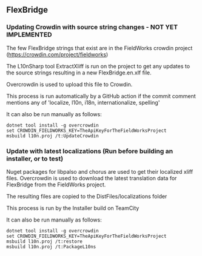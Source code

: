 ## FlexBridge

### Updating Crowdin with source string changes - NOT YET IMPLEMENTED

The few FlexBridge strings that exist are in the FieldWorks crowdin project (https://crowdin.com/project/fieldworks)

The L10nSharp tool ExtractXliff is run on the project to get any updates to the source strings resulting in a new FlexBridge.en.xlf file.

Overcrowdin is used to upload this file to Crowdin.

This process is run automatically by a GitHub action if the commit comment mentions any of 'localize, l10n, i18n, internationalize, spelling'

It can also be run manually as follows:
```
dotnet tool install -g overcrowdin
set CROWDIN_FIELDWORKS_KEY=TheApiKeyForTheFieldWorksProject
msbuild l10n.proj /t:UpdateCrowdin
```

### Update with latest localizations (Run before building an installer, or to test)

Nuget packages for libpalso and chorus are used to get their localized xliff files.
Overcrowdin is used to download the latest translation data for FlexBridge from the FieldWorks project.

The resulting files are copied to the DistFiles/localizations folder

This process is run by the Installer build on TeamCity

It can also be run manually as follows:
```
dotnet tool install -g overcrowdin
set CROWDIN_FIELDWORKS_KEY=TheApiKeyForTheFieldWorksProject
msbuild l10n.proj /t:restore
msbuild l10n.proj /t:PackageL10ns
```